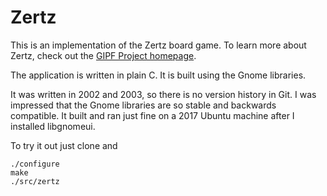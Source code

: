 # Zertz

This is an implementation of the Zertz board game. To learn more about Zertz, check out the [GIPF Project homepage](http://www.gipf.com/).

The application is written in plain C. It is built using the Gnome libraries.

It was written in 2002 and 2003, so there is no version history in Git. I was impressed that the Gnome libraries are so stable and backwards compatible. It built and ran just fine on a 2017 Ubuntu machine after I installed libgnomeui.

To try it out just clone and 

    ./configure
    make
    ./src/zertz

